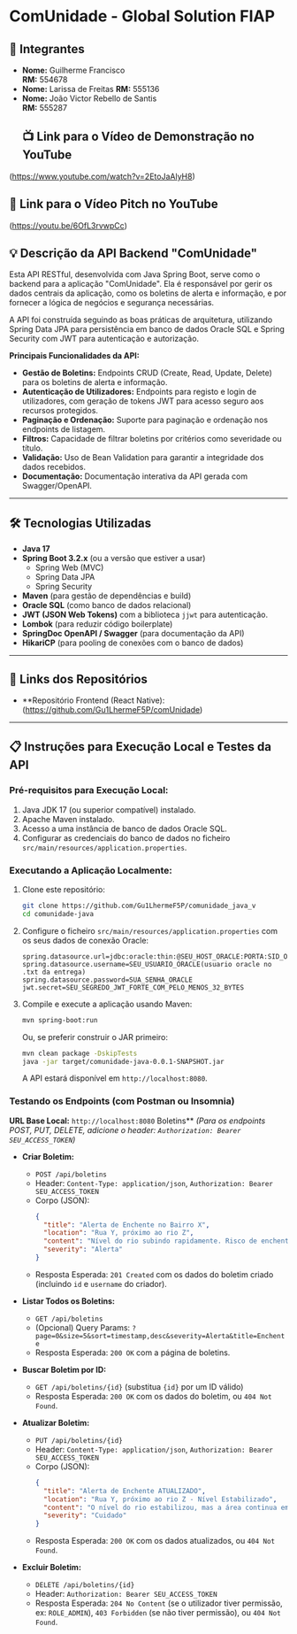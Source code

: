 #   ComUnidade - Global Solution FIAP 
## 👥 Integrantes

- **Nome:** Guilherme Francisco   
  **RM:** 554678 
- **Nome:** Larissa de Freitas
  **RM:** 555136
- **Nome:** João Victor Rebello de Santis  
  **RM:** 555287
  ## 📺 Link para o Vídeo de Demonstração no YouTube

(https://www.youtube.com/watch?v=2EtoJaAlyH8)

## 🎤 Link para o Vídeo Pitch no YouTube

(https://youtu.be/6OfL3rvwpCc)

## 💡 Descrição da API Backend "ComUnidade"

Esta API RESTful, desenvolvida com Java Spring Boot, serve como o backend para a aplicação "ComUnidade". Ela é responsável por gerir os dados centrais da aplicação, como os boletins de alerta e informação, e por fornecer a lógica de negócios e segurança necessárias.

A API foi construída seguindo as boas práticas de arquitetura, utilizando Spring Data JPA para persistência em banco de dados Oracle SQL e Spring Security com JWT para autenticação e autorização.

**Principais Funcionalidades da API:**

* **Gestão de Boletins:** Endpoints CRUD (Create, Read, Update, Delete) para os boletins de alerta e informação.
* **Autenticação de Utilizadores:** Endpoints para registo e login de utilizadores, com geração de tokens JWT para acesso seguro aos recursos protegidos.
* **Paginação e Ordenação:** Suporte para paginação e ordenação nos endpoints de listagem.
* **Filtros:** Capacidade de filtrar boletins por critérios como severidade ou título.
* **Validação:** Uso de Bean Validation para garantir a integridade dos dados recebidos.
* **Documentação:** Documentação interativa da API gerada com Swagger/OpenAPI.

---

## 🛠️ Tecnologias Utilizadas

* **Java 17**
* **Spring Boot 3.2.x** (ou a versão que estiver a usar)
    * Spring Web (MVC)
    * Spring Data JPA
    * Spring Security
* **Maven** (para gestão de dependências e build)
* **Oracle SQL** (como banco de dados relacional)
* **JWT (JSON Web Tokens)** com a biblioteca `jjwt` para autenticação.
* **Lombok** (para reduzir código boilerplate)
* **SpringDoc OpenAPI / Swagger** (para documentação da API)
* **HikariCP** (para pooling de conexões com o banco de dados)

---

## 🔗 Links dos Repositórios

* **Repositório Frontend (React Native):(https://github.com/Gu1LhermeF5P/comUnidade)

---

## 📋 Instruções para Execução Local e Testes da API

### Pré-requisitos para Execução Local:

1.  Java JDK 17 (ou superior compatível) instalado.
2.  Apache Maven instalado.
3.  Acesso a uma instância de banco de dados Oracle SQL.
4.  Configurar as credenciais do banco de dados no ficheiro `src/main/resources/application.properties`.

### Executando a Aplicação Localmente:

1.  Clone este repositório:
    ```bash
    git clone https://github.com/Gu1LhermeF5P/comunidade_java_v
    cd comunidade-java 
    ```
2.  Configure o ficheiro `src/main/resources/application.properties` com os seus dados de conexão Oracle:
    ```properties
    spring.datasource.url=jdbc:oracle:thin:@SEU_HOST_ORACLE:PORTA:SID_OU_SERVICE_NAME
    spring.datasource.username=SEU_USUARIO_ORACLE(usuario oracle no .txt da entrega)
    spring.datasource.password=SUA_SENHA_ORACLE
    jwt.secret=SEU_SEGREDO_JWT_FORTE_COM_PELO_MENOS_32_BYTES
    ```
3.  Compile e execute a aplicação usando Maven:
    ```bash
    mvn spring-boot:run
    ```
    Ou, se preferir construir o JAR primeiro:
    ```bash
    mvn clean package -DskipTests
    java -jar target/comunidade-java-0.0.1-SNAPSHOT.jar 
    ```
    A API estará disponível em `http://localhost:8080`.

### Testando os Endpoints (com Postman ou Insomnia)

**URL Base Local:** `http://localhost:8080`
Boletins**
   *(Para os endpoints POST, PUT, DELETE, adicione o header: `Authorization: Bearer SEU_ACCESS_TOKEN`)*

* **Criar Boletim:**
    * `POST /api/boletins`
    * Header: `Content-Type: application/json`, `Authorization: Bearer SEU_ACCESS_TOKEN`
    * Corpo (JSON):
        ```json
        {
          "title": "Alerta de Enchente no Bairro X",
          "location": "Rua Y, próximo ao rio Z",
          "content": "Nível do rio subindo rapidamente. Risco de enchente iminente.",
          "severity": "Alerta"
        }
        ```
    * Resposta Esperada: `201 Created` com os dados do boletim criado (incluindo `id` e `username` do criador).

* **Listar Todos os Boletins:**
    * `GET /api/boletins`
    * (Opcional) Query Params: `?page=0&size=5&sort=timestamp,desc&severity=Alerta&title=Enchente`
    * Resposta Esperada: `200 OK` com a página de boletins.

* **Buscar Boletim por ID:**
    * `GET /api/boletins/{id}` (substitua `{id}` por um ID válido)
    * Resposta Esperada: `200 OK` com os dados do boletim, ou `404 Not Found`.

* **Atualizar Boletim:**
    * `PUT /api/boletins/{id}`
    * Header: `Content-Type: application/json`, `Authorization: Bearer SEU_ACCESS_TOKEN`
    * Corpo (JSON):
        ```json
        {
          "title": "Alerta de Enchente ATUALIZADO",
          "location": "Rua Y, próximo ao rio Z - Nível Estabilizado",
          "content": "O nível do rio estabilizou, mas a área continua em observação.",
          "severity": "Cuidado"
        }
        ```
    * Resposta Esperada: `200 OK` com os dados atualizados, ou `404 Not Found`.

* **Excluir Boletim:**
    * `DELETE /api/boletins/{id}`
    * Header: `Authorization: Bearer SEU_ACCESS_TOKEN`
    * Resposta Esperada: `204 No Content` (se o utilizador tiver permissão, ex: `ROLE_ADMIN`), `403 Forbidden` (se não tiver permissão), ou `404 Not Found`.
